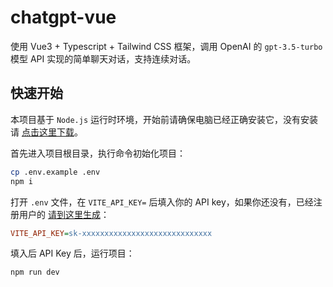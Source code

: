 # chatgpt-vue

使用 Vue3 + Typescript + Tailwind CSS 框架，调用 OpenAI 的 `gpt-3.5-turbo` 模型 API 实现的简单聊天对话，支持连续对话。

## 快速开始

本项目基于 `Node.js` 运行时环境，开始前请确保电脑已经正确安装它，没有安装请 [点击这里下载](https://nodejs.org/zh-cn/)。

首先进入项目根目录，执行命令初始化项目：

```bash
cp .env.example .env
npm i
```

打开 `.env` 文件，在 `VITE_API_KEY=` 后填入你的 API key，如果你还没有，已经注册用户的 [请到这里生成](https://platform.openai.com/account/api-keys)：

```ini
VITE_API_KEY=sk-xxxxxxxxxxxxxxxxxxxxxxxxxxxxx
```

填入后 API Key 后，运行项目：

```bash
npm run dev
```
